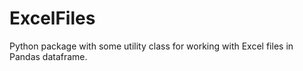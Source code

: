 # ExcelFiles

Python package with some utility class for working with Excel files in Pandas dataframe.
